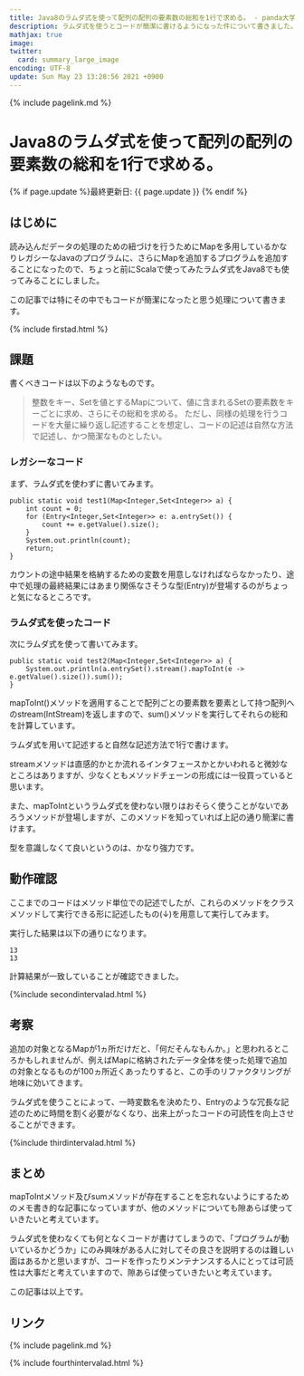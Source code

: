 ```yaml
---
title: Java8のラムダ式を使って配列の配列の要素数の総和を1行で求める。 - panda大学習帳外伝
description: ラムダ式を使うとコードが簡潔に書けるようになった件について書きました。
mathjax: true
image: 
twitter: 
  card: summary_large_image
encoding: UTF-8
update: Sun May 23 13:28:56 2021 +0900
---
```

{% include pagelink.md %}
# Java8のラムダ式を使って配列の配列の要素数の総和を1行で求める。
{% if page.update %}最終更新日: {{ page.update }} {% endif %}
## はじめに
読み込んだデータの処理のための紐づけを行うためにMapを多用しているかなりレガシーなJavaのプログラムに、さらにMapを追加するプログラムを追加することになったので、ちょっと前にScalaで使ってみたラムダ式をJava8でも使ってみることにしました。

この記事では特にその中でもコードが簡潔になったと思う処理について書きます。

{% include firstad.html %}
## 課題
書くべきコードは以下のようなものです。

> 整数をキー、Setを値とするMapについて、値に含まれるSetの要素数をキーごとに求め、さらにその総和を求める。
> ただし、同様の処理を行うコードを大量に繰り返し記述することを想定し、コードの記述は自然な方法で記述し、かつ簡潔なものとしたい。

### レガシーなコード
まず、ラムダ式を使わずに書いてみます。
```
public static void test1(Map<Integer,Set<Integer>> a) {
	int count = 0;
	for (Entry<Integer,Set<Integer>> e: a.entrySet()) {
		count += e.getValue().size();
	}
	System.out.println(count);
	return;		
}
```
カウントの途中結果を格納するための変数を用意しなければならなかったり、途中で処理の最終結果にはあまり関係なさそうな型(Entry)が登場するのがちょっと気になるところです。
### ラムダ式を使ったコード
次にラムダ式を使って書いてみます。
```
public static void test2(Map<Integer,Set<Integer>> a) {
	System.out.println(a.entrySet().stream().mapToInt(e -> e.getValue().size()).sum());
}
```
mapToInt()メソッドを適用することで配列ごとの要素数を要素として持つ配列へのstream(IntStream)を返しますので、sum()メソッドを実行してそれらの総和を計算しています。

ラムダ式を用いて記述すると自然な記述方法で1行で書けます。

streamメソッドは直感的かとか流れるインタフェースかとかいわれると微妙なところはありますが、少なくともメソッドチェーンの形成には一役買っていると思います。

また、mapToIntというラムダ式を使わない限りはおそらく使うことがないであろうメソッドが登場しますが、このメソッドを知っていれば上記の通り簡潔に書けます。

型を意識しなくて良いというのは、かなり強力です。
## 動作確認
ここまでのコードはメソッド単位での記述でしたが、これらのメソッドをクラスメソッドして実行できる形に記述したもの(↓)を用意して実行してみます。

<script src="https://gist.github.com/pandanote-info/937d799a64e7a2efd125e0b815f15968.js"></script>

実行した結果は以下の通りになります。

```
13
13
```

計算結果が一致していることが確認できました。

{%include secondintervalad.html %}
## 考察
追加の対象となるMapが1ヵ所だけだと、「何だそんなもんか。」と思われるところかもしれませんが、例えばMapに格納されたデータ全体を使った処理で追加の対象となるものが100ヵ所近くあったりすると、この手のリファクタリングが地味に効いてきます。

ラムダ式を使うことによって、一時変数名を決めたり、Entryのような冗長な記述のために時間を割く必要がなくなり、出来上がったコードの可読性を向上させることができます。

{%include thirdintervalad.html %}
## まとめ
mapToIntメソッド及びsumメソッドが存在することを忘れないようにするためのメモ書き的な記事になっていますが、他のメソッドについても隙あらば使っていきたいと考えています。

ラムダ式を使わなくても何となくコードが書けてしまうので、「プログラムが動いているかどうか」にのみ興味がある人に対してその良さを説明するのは難しい面はあるかと思いますが、コードを作ったりメンテナンスする人にとっては可読性は大事だと考えていますので、隙あらば使っていきたいと考えています。

この記事は以上です。
## リンク
{% include pagelink.md %}

{% include fourthintervalad.html %}
